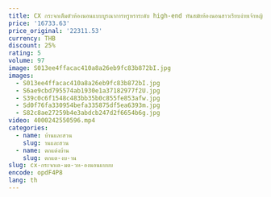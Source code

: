 ```yaml
---
title: CX กระจกเต็มตัวห้องนอนแบบบูรณาการหรูหราระดับ high-end ทันสมัยห้องนอนสาวเรียบง่ายเจ้าหญิงแต่งหน้าตาราง
price: '16733.63'
price_original: '22311.53'
currency: THB
discount: 25%
rating: 5
volume: 97
image: S013ee4ffacac410a8a26eb9fc83b872bI.jpg
images:
  - S013ee4ffacac410a8a26eb9fc83b872bI.jpg
  - S6ae9cbd795574ab1930e1a37182977f2U.jpg
  - S39c0c6f1548c483bb35b0c855fe853afw.jpg
  - Sd0f76fa330954befa335875df5ea6393m.jpg
  - S82c8ae27259b4e3abdcb247d2f6654b6g.jpg
video: 4000242550596.mp4
categories:
  - name: บ้านและสวน
    slug: านและสวน
  - name: ตกแต่งบ้าน
    slug: ตกแต-งบ-าน
slug: cx-กระจกเต-มต-วห-องนอนแบบบ
encode: opdF4P8
lang: th
---
```

  